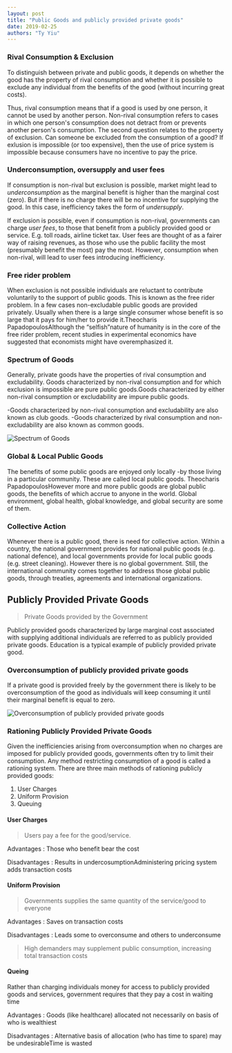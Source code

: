 ```yaml
---
layout: post
title: "Public Goods and publicly provided private goods"
date: 2019-02-25
authors: "Ty Yiu"
---
```


### Rival Consumption & Exclusion

To distinguish between private and public goods, it depends on whether the good
has the property of rival consumption and whether it is possible to exclude any
individual from the benefits of the good (without incurring great costs).

Thus, rival consumption means that if a good is used by one person, it cannot be
used by another person. Non-rival consumption refers to cases in which one
person's consumption does not detract from or prevents another person's
consumption. The second question relates to the property of exclusion. Can
someone be excluded from the consumption of a good? If exlusion is impossible
(or too expensive), then the use of price system is impossible because consumers
have no incentive to pay the price.

### Underconsumption, oversupply and user fees

If consumption is non-rival but exclusion is possible, market might lead to
*underconsumption* as the marginal benefit is higher than the marginal cost
(zero). But if there is no charge there will be no incentive for supplying the
good. In this case, inefficiency takes the form of *undersupply*.

If exclusion is possible, even if consumption is non-rival, governments can
charge *user fees*, to those that benefit from a publicly provided good or
service. E.g. toll roads, airline ticket tax. User fees are thought of as a
fairer way of raising revenues, as those who use the public facility the most
(presumably benefit the most) pay the most. However, consumption when non-rival,
will lead to user fees introducing inefficiency.

### Free rider problem

When exclusion is not possible individuals are reluctant to contribute
voluntarily to the support of public goods. This is known as the free rider
problem.  In a few cases non-excludable public goods are provided privately.
Usually when there is a large single consumer whose benefit is so large that it
pays for him/her to provide it.Theocharis PapadopoulosAlthough the
“selfish”nature of humanity is in the core of the free rider problem, recent
studies in experimental economics have suggested that economists might have
overemphasized it. 

### Spectrum of Goods

Generally, private goods have the properties of rival consumption and
excludability. Goods characterized by non-rival consumption and for which
exclusion is impossible are pure public goods.Goods characterized by either
non-rival consumption or excludability are impure public goods.

-Goods characterized by non-rival consumption and excludability are also known
as club goods.
-Goods characterized by rival consumption and non-excludability are also known
as common goods.  

![Spectrum of Goods](https://i.ibb.co/L5ShBR1/spectrum-of-goods.png)

### Global & Local Public Goods

The benefits of some public goods are enjoyed only locally -by those living in a
particular community. These are called local public goods. Theocharis
PapadopoulosHowever more and more public goods are global public goods, the
benefits of which accrue to anyone in the world. Global environment, global
health, global knowledge, and global security are some of them.

### Collective Action

Whenever there is a public good, there is need for collective action. Within a
country, the national government provides for national public goods (e.g.
national defence), and local governments provide for local  public goods (e.g.
street cleaning).  However there is no global government. Still, the
international community comes together to address those global public goods,
through treaties, agreements and international organizations.


## Publicly Provided Private Goods

> Private Goods provided by the Government

Publicly provided goods characterized by large marginal cost associated with
supplying additional individuals are referred to as publicly provided private
goods. Education is a typical example of publicly provided private good. 

### Overconsumption of publicly provided private goods

If a private good is provided freely by the government there is likely to be
overconsumption of the good as individuals will keep consuming it until their
marginal benefit is equal to zero.

![Overconsumption of publicly provided private
goods](https://i.ibb.co/GQgdq6W/overconsumption-of-publicly-provided-private-goods.png)

### Rationing Publicly Provided Private Goods

Given the inefficiencies arising from overconsumption when no charges are
imposed for publicly provided goods, governments often try to limit their
consumption. Any method restricting consumption of a good is called a rationing
system. There are three main methods of rationing publicly provided goods:

1. User Charges
2. Uniform Provision
3. Queuing

#### User Charges

>Users pay a fee for the good/service.

Advantages
: Those who benefit bear the cost

Disadvantages
: Results in undercosumptionAdministering pricing system adds transaction costs

#### Uniform Provision

> Governments supplies the same quantity of the service/good to everyone

Advantages
: Saves on transaction costs

Disadvantages
: Leads some to overconsume and others to underconsume

> High demanders may supplement public consumption, increasing total transaction costs

#### Queing

Rather than charging individuals money for access to publicly provided goods and
services, government requires that they pay a cost in waiting time

Advantages 
: Goods (like healthcare) allocated not necessarily on basis of who
is wealthiest

Disadvantages 
: Alternative basis of allocation (who has time to spare) may be
undesirableTime is wasted







